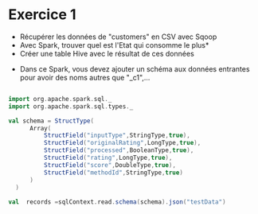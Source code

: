 # Exercice 1

- Récupérer les données de "customers" en CSV avec Sqoop
- Avec Spark, trouver quel est l'Etat qui consomme le plus*
- Créer une table Hive avec le résultat de ces données

* Dans ce Spark, vous devez ajouter un schéma aux données entrantes pour avoir des noms autres que "_c1",...

```scala

import org.apache.spark.sql._
import org.apache.spark.sql.types._

val schema = StructType(
      Array(
          StructField("inputType",StringType,true), 
          StructField("originalRating",LongType,true), 
          StructField("processed",BooleanType,true), 
          StructField("rating",LongType,true), 
          StructField("score",DoubleType,true), 
          StructField("methodId",StringType,true)
      )
  )
            
val  records =sqlContext.read.schema(schema).json("testData")

```
